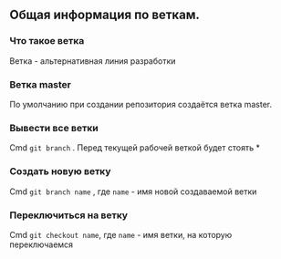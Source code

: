 ## Общая информация по веткам.

### Что такое ветка
Ветка - альтернативная линия разработки

### Ветка master
По умолчанию при создании репозитория создаётся ветка master.

### Вывести все ветки
Cmd `git branch` . Перед текущей рабочей веткой будет стоять *

### Создать новую ветку
Cmd `git branch name` , где `name` - имя новой создаваемой ветки

### Переключиться на ветку
Cmd `git checkout name`, где `name` - имя ветки, на которую переключаемся



